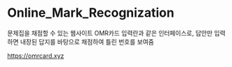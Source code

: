 # Online_Mark_Recognization
문제집을 채점할 수 있는 웹사이트
OMR카드 입력란과 같은 인터페이스로, 답안만 입력하면 내장된 답지를 바탕으로 채점하여 틀린 번호를 보여줌

https://omrcard.xyz
